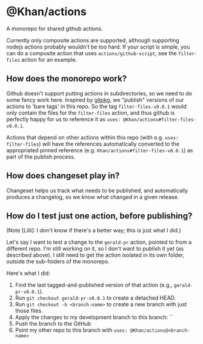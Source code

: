 # @Khan/actions

A monorepo for shared github actions.

Currently only composite actions are supported, although supporting nodejs actions probably wouldn't be too hard. If your script is simple, you can do a composite action that uses `actions/github-script`, see the `filter-files` action for an example.

## How does the monorepo work?

Github doesn't support putting actions in subdirectories, so we need to do some fancy work here. Inspired by [gitpkg](https://github.com/ramasilveyra/gitpkg), we "publish" versions of our actions to 'bare tags' in this repo. So the tag `filter-files-v0.0.1` would only contain the files for the `filter-files` action, and thus github is perfectly happy for us to reference it as `uses: @Khan/actions#filter-files-v0.0.1`.

Actions that depend on other actions within this repo (with e.g. `uses: filter-files`) will have the references automatically converted to the appropriated pinned reference (e.g. `Khan/actions#filter-files-v0.0.1`) as part of the publish process.

## How does changeset play in?

Changeset helps us track what needs to be published, and automatically produces a changelog, so we know what changed in a given release.

## How do I test just one action, before publishing?
(Note [Lilli]: I don't know if there's a better way; this is just what I did.)

Let's say I want to test a change to the `gerald-pr` action, pointed to from a different repo. I'm still working on it, so I don't want to publish it yet (as described above). I still need to get the action isolated in its own folder, outside the sub-folders of the monorepo.

Here's what I did:
1. Find the last tagged-and-published version of that action (e.g., `gerald-pr-v0.0.1`).
2. Run `git checkout gerald-pr-v0.0.1` to create a detached HEAD.
3. Run `git checkout -b <branch-name>` to create a new branch with just those files.
4. Apply the changes to my development branch to this branch: ``
5. Push the branch to the GitHub
6. Point my other repo to this branch with `uses: @Khan/actions@<branch-name>`
